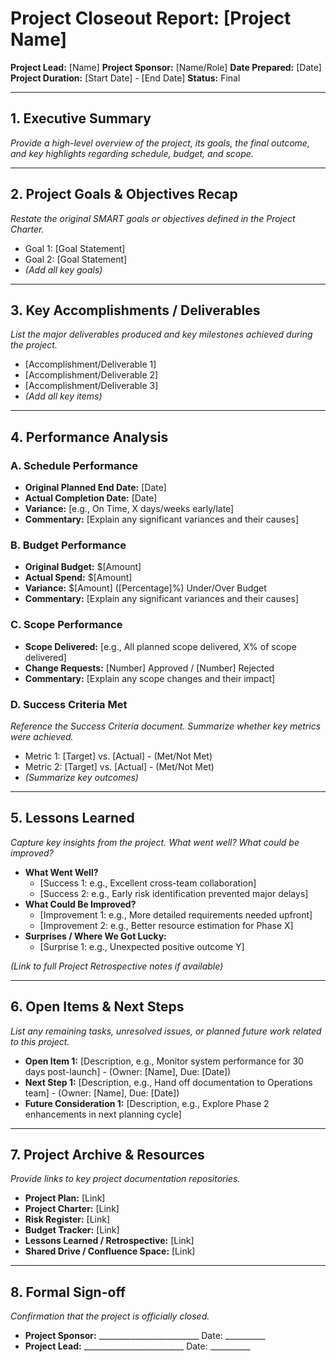 # Project Closeout Report: [Project Name]

**Project Lead:** [Name]
**Project Sponsor:** [Name/Role]
**Date Prepared:** [Date]
**Project Duration:** [Start Date] - [End Date]
**Status:** Final

---

## 1. Executive Summary

_Provide a high-level overview of the project, its goals, the final outcome, and key highlights regarding schedule, budget, and scope._

---

## 2. Project Goals & Objectives Recap

_Restate the original SMART goals or objectives defined in the Project Charter._

* Goal 1: [Goal Statement]
* Goal 2: [Goal Statement]
* *(Add all key goals)*

---

## 3. Key Accomplishments / Deliverables

_List the major deliverables produced and key milestones achieved during the project._

* [Accomplishment/Deliverable 1]
* [Accomplishment/Deliverable 2]
* [Accomplishment/Deliverable 3]
* *(Add all key items)*

---

## 4. Performance Analysis

### **A. Schedule Performance**
* **Original Planned End Date:** [Date]
* **Actual Completion Date:** [Date]
* **Variance:** [e.g., On Time, X days/weeks early/late]
* **Commentary:** [Explain any significant variances and their causes]

### **B. Budget Performance**
* **Original Budget:** $[Amount]
* **Actual Spend:** $[Amount]
* **Variance:** $[Amount] ([Percentage]%) Under/Over Budget
* **Commentary:** [Explain any significant variances and their causes]

### **C. Scope Performance**
* **Scope Delivered:** [e.g., All planned scope delivered, X% of scope delivered]
* **Change Requests:** [Number] Approved / [Number] Rejected
* **Commentary:** [Explain any scope changes and their impact]

### **D. Success Criteria Met**
_Reference the Success Criteria document. Summarize whether key metrics were achieved._

* Metric 1: [Target] vs. [Actual] - (Met/Not Met)
* Metric 2: [Target] vs. [Actual] - (Met/Not Met)
* *(Summarize key outcomes)*

---

## 5. Lessons Learned

_Capture key insights from the project. What went well? What could be improved?_

* **What Went Well?**
    * [Success 1: e.g., Excellent cross-team collaboration]
    * [Success 2: e.g., Early risk identification prevented major delays]
* **What Could Be Improved?**
    * [Improvement 1: e.g., More detailed requirements needed upfront]
    * [Improvement 2: e.g., Better resource estimation for Phase X]
* **Surprises / Where We Got Lucky:**
    * [Surprise 1: e.g., Unexpected positive outcome Y]

_(Link to full Project Retrospective notes if available)_

---

## 6. Open Items & Next Steps

_List any remaining tasks, unresolved issues, or planned future work related to this project._

* **Open Item 1:** [Description, e.g., Monitor system performance for 30 days post-launch] - (Owner: [Name], Due: [Date])
* **Next Step 1:** [Description, e.g., Hand off documentation to Operations team] - (Owner: [Name], Due: [Date])
* **Future Consideration 1:** [Description, e.g., Explore Phase 2 enhancements in next planning cycle]

---

## 7. Project Archive & Resources

_Provide links to key project documentation repositories._

* **Project Plan:** [Link]
* **Project Charter:** [Link]
* **Risk Register:** [Link]
* **Budget Tracker:** [Link]
* **Lessons Learned / Retrospective:** [Link]
* **Shared Drive / Confluence Space:** [Link]

---

## 8. Formal Sign-off

_Confirmation that the project is officially closed._

* **Project Sponsor:** _________________________ Date: __________
* **Project Lead:** _________________________ Date: __________